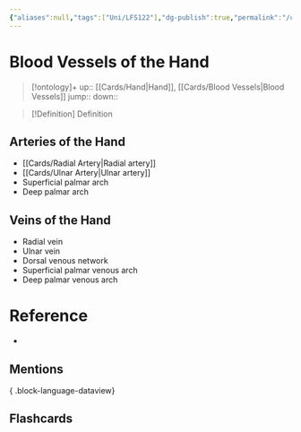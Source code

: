```yaml
---
{"aliases":null,"tags":["Uni/LFS122"],"dg-publish":true,"permalink":"/cards/blood-vessels-of-the-hand/","dgPassFrontmatter":true}
---
```


# Blood Vessels of the Hand

> [!ontology]+
> up:: [[Cards/Hand\|Hand]], [[Cards/Blood Vessels\|Blood Vessels]]
> jump:: 
> down:: 

> [!Definition] Definition
> 

## Arteries of the Hand

- [[Cards/Radial Artery\|Radial artery]]
- [[Cards/Ulnar Artery\|Ulnar artery]]
- Superficial palmar arch
- Deep palmar arch

## Veins of the Hand

- Radial vein
- Ulnar vein
- Dorsal venous network
- Superficial palmar venous arch
- Deep palmar venous arch
# Reference
- 

## Mentions

{ .block-language-dataview}

## Flashcards
